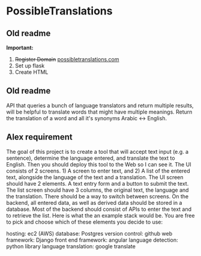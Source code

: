 # PossibleTranslations

## Old readme
**Important:**
1. ~~Register Domain~~ [possibletranslations.com](possibletranslations.com)
2. Set up flask
3. Create HTML

## Old readme
API that queries a bunch of language translators and return multiple results, will be helpful to translate words that might have multiple meanings.
Return the translation of a word and all it's synonyms Arabic &lt;-> English.

## Alex requirement
The goal of this project is to create a tool that will accept text input (e.g. a sentence), determine the language entered, and translate the text to English. Then you should deploy this tool to the Web so I can see it.
The UI consists of 2 screens. 1) A screen to enter text, and 2) A list of the entered text, alongside the language of the text and a translation.
The UI screen should have 2 elements. A text entry form and a button to submit the text.
The list screen should have 3 columns, the original text, the language and the translation.
There should be a way to switch between screens.
On the backend, all entered data, as well as derived data should be stored in a database. Most of the backend should consist of APIs to enter the text and to retrieve the list.
Here is what the an example stack would be. You are free to pick and choose which of these elements you decide to use:

hosting: ec2 (AWS)
database: Postgres
version control: github
web framework: Django
front end framework: angular
language detection: python library
language translation: google translate
